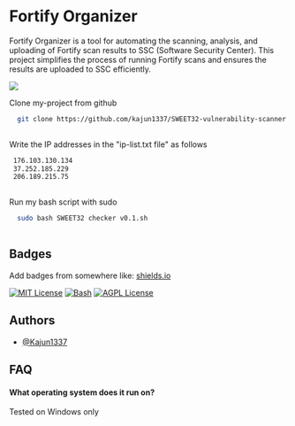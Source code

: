 # Fortify Organizer

Fortify Organizer is a tool for automating the scanning, analysis, and uploading of Fortify scan results to SSC (Software Security Center). This project simplifies the process of running Fortify scans and ensures the results are uploaded to SSC efficiently.

![](https://your-image-link.com/screenshot-organizer.png)


Clone my-project from github

```bash
  git clone https://github.com/kajun1337/SWEET32-vulnerability-scanner.git
  
```
Write the IP addresses in the "ip-list.txt file" as follows
```bash
 176.103.130.134
 37.252.185.229
 206.189.215.75
  
```
Run my bash script with sudo

```bash
  sudo bash SWEET32 checker v0.1.sh
  
```

## Badges

Add badges from somewhere like: [shields.io](https://shields.io/)

[![MIT License](https://img.shields.io/badge/License-MIT-green.svg)](https://choosealicense.com/licenses/mit/)
[![Bash](https://img.shields.io/badge/License-GPL%20v3-yellow.svg)](https://opensource.org/licenses/)
[![AGPL License](https://img.shields.io/badge/license-AGPL-blue.svg)](http://www.gnu.org/licenses/agpl-3.0)


## Authors

- [@Kajun1337](https://www.github.com/kajun1337)



## FAQ

#### What operating system does it run on?

Tested on Windows only
